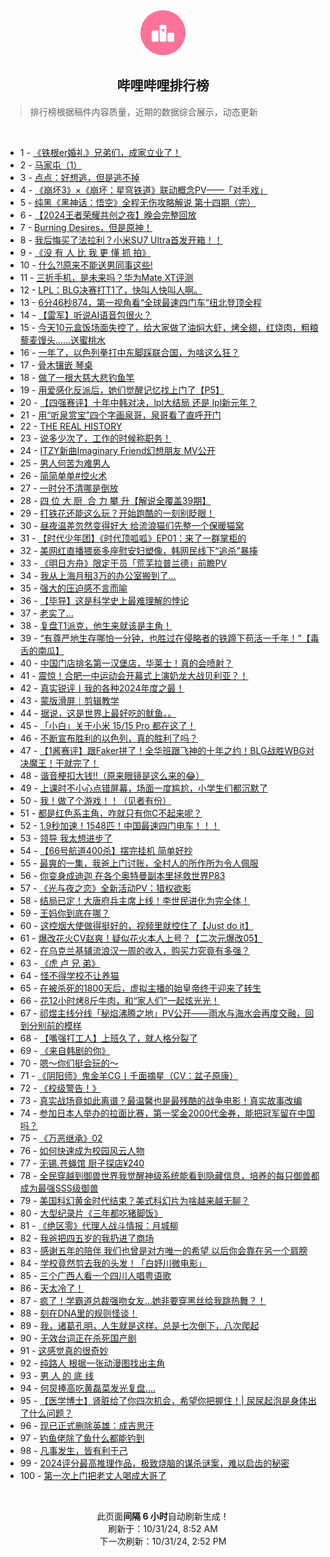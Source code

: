 <div align="center">
    <img src="./assets/icon_rank.png" alt="logo" />
    <h2>哔哩哔哩排行榜</h>
</div>

> 排行榜根据稿件内容质量，近期的数据综合展示，动态更新

<br />

<ul><li><span>1 - <a href=https://www.bilibili.com/BV1NU1jY5ErV>《铁根er婚礼》兄弟们，成家立业了！</a></span></li><li><span>2 - <a href=https://www.bilibili.com/BV1VAS4Y8EZL>马家屯（1）</a></span></li><li><span>3 - <a href=https://www.bilibili.com/BV1FK1hYgE8g>点点：好想逃，但是逃不掉</a></span></li><li><span>4 - <a href=https://www.bilibili.com/BV14pynY9EUj>《崩坏3》×《崩坏：星穹铁道》联动概念PV——「对手戏」</a></span></li><li><span>5 - <a href=https://www.bilibili.com/BV1qXSWYbEZD>纯黑《黑神话：悟空》全程无伤攻略解说&nbsp;第十四期（完）</a></span></li><li><span>6 - <a href=https://www.bilibili.com/BV1En1jYYEsC>【2024王者荣耀共创之夜】晚会完整回放</a></span></li><li><span>7 - <a href=https://www.bilibili.com/BV1ae1jY9EvV>Burning&nbsp;Desires，但是原神！</a></span></li><li><span>8 - <a href=https://www.bilibili.com/BV1ggS4YREHf>我后悔买了法拉利？小米SU7&nbsp;Ultra首发开箱！！</a></span></li><li><span>9 - <a href=https://www.bilibili.com/BV1sq1YYdEXh>《没&nbsp;有&nbsp;人&nbsp;比&nbsp;我&nbsp;更&nbsp;懂&nbsp;抓&nbsp;拍》</a></span></li><li><span>10 - <a href=https://www.bilibili.com/BV1Zc1LY4ESY>什么?!原来不能送男同事这些!</a></span></li><li><span>11 - <a href=https://www.bilibili.com/BV13Z1LYJEEP>三折手机，是未来吗？华为Mate&nbsp;XT评测</a></span></li><li><span>12 - <a href=https://www.bilibili.com/BV1ke17YkE2x>LPL：BLG决赛打T1了，快叫人快叫人啊。</a></span></li><li><span>13 - <a href=https://www.bilibili.com/BV1RwS4YcEYL>6分46秒874，第一视角看“全球最速四门车”纽北登顶全程</a></span></li><li><span>14 - <a href=https://www.bilibili.com/BV1d6S4YPE7c>【雷军】听说AI语音包很火？</a></span></li><li><span>15 - <a href=https://www.bilibili.com/BV1Gx1WYVEnU>今天10元盒饭场面失控了，给大家做了油焖大虾，烤全翅，红烧肉，粗粮藜麦馒头……送蜜桃水</a></span></li><li><span>16 - <a href=https://www.bilibili.com/BV1Qe1xYyE7G>一年了，以色列拳打中东脚踩联合国，为啥这么狂？</a></span></li><li><span>17 - <a href=https://www.bilibili.com/BV1sP1xYKEZL>骨木镶嵌&nbsp;琴桌</a></span></li><li><span>18 - <a href=https://www.bilibili.com/BV1zpS3YhE4a>做了一根大慈大悲钓鱼竿</a></span></li><li><span>19 - <a href=https://www.bilibili.com/BV1Un1LYyEqQ>用爱感化反派后，她们觉醒记忆找上门了【P5】</a></span></li><li><span>20 - <a href=https://www.bilibili.com/BV1tF15YuEeq>【四强赛评】十年中韩对决，lpl大结局&nbsp;还是&nbsp;lpl新元年？</a></span></li><li><span>21 - <a href=https://www.bilibili.com/BV1dTShY3EJE>用“听泉赏宝”四个字画泉哥，泉哥看了直呼开门</a></span></li><li><span>22 - <a href=https://www.bilibili.com/BV1h514Y7EWd>THE&nbsp;REAL&nbsp;HISTORY</a></span></li><li><span>23 - <a href=https://www.bilibili.com/BV1bw1jY2EhK>说多少次了，工作的时候称职务！</a></span></li><li><span>24 - <a href=https://www.bilibili.com/BV1q81uYVEUJ>ITZY新曲Imaginary&nbsp;Friend幻想朋友&nbsp;MV公开</a></span></li><li><span>25 - <a href=https://www.bilibili.com/BV1gd14YJEZ3>男人何苦为难男人</a></span></li><li><span>26 - <a href=https://www.bilibili.com/BV1xW14Y3EZS>简简单单#控火术</a></span></li><li><span>27 - <a href=https://www.bilibili.com/BV1zo1xYfE8D>一时分不清哪是倒放</a></span></li><li><span>28 - <a href=https://www.bilibili.com/BV1wQ15YvEJm>四&nbsp;位&nbsp;大&nbsp;厨&nbsp;&nbsp;合&nbsp;力&nbsp;攀&nbsp;升【解说全覆盖39期】</a></span></li><li><span>29 - <a href=https://www.bilibili.com/BV1rmySYFEU5>打铁花还能这么玩？开始跑酷的一刻别眨眼！</a></span></li><li><span>30 - <a href=https://www.bilibili.com/BV1z715YoEH1>昼夜温差忽然变得好大&nbsp;给流浪猫们先整一个保暖猫窝</a></span></li><li><span>31 - <a href=https://www.bilibili.com/BV1jfSxYAEMW>【时代少年团】《时代顶呱呱》EP01：来了一群掌柜的</a></span></li><li><span>32 - <a href=https://www.bilibili.com/BV1KDS3YGEjt>美网红直播猥亵多座慰安妇塑像，韩网民线下“追杀”暴揍</a></span></li><li><span>33 - <a href=https://www.bilibili.com/BV1HfSeYNEoZ>《明日方舟》限定干员「荒芜拉普兰德」前瞻PV</a></span></li><li><span>34 - <a href=https://www.bilibili.com/BV1oVSvYREhX>我从上海月租3万的办公室搬到了…</a></span></li><li><span>35 - <a href=https://www.bilibili.com/BV16n1jYYEws>强大的压迫感不言而喻</a></span></li><li><span>36 - <a href=https://www.bilibili.com/BV1SDSiYEEL8>【毕导】这是科学史上最难理解的悖论</a></span></li><li><span>37 - <a href=https://www.bilibili.com/BV1eeSeYHESM>老实了…</a></span></li><li><span>38 - <a href=https://www.bilibili.com/BV1f91GYWEeq>复盘T1派克，他生来就该是主角！</a></span></li><li><span>39 - <a href=https://www.bilibili.com/BV1nj1jYKEAn>“有尊严地生存哪怕一分钟，也胜过在侵略者的铁蹄下苟活一千年！”【毒舌的南瓜】</a></span></li><li><span>40 - <a href=https://www.bilibili.com/BV13e1jY9EXE>中国门店排名第一汉堡店，华莱士！真的会喷射？</a></span></li><li><span>41 - <a href=https://www.bilibili.com/BV1S21uYaEz6>震惊！合肥一中运动会开幕式上演奶龙大战贝利亚？！</a></span></li><li><span>42 - <a href=https://www.bilibili.com/BV1KG1uYdEcX>真实锐评丨我的各种2024年度之最！</a></span></li><li><span>43 - <a href=https://www.bilibili.com/BV1BG1gYyEpa>蒙版滑屏｜剪辑教学</a></span></li><li><span>44 - <a href=https://www.bilibili.com/BV1dqS4YKEox>据说，这是世界上最好吃的鱿鱼。。</a></span></li><li><span>45 - <a href=https://www.bilibili.com/BV139SbYPE6u>「小白」关于小米&nbsp;15/15&nbsp;Pro&nbsp;都在这了！</a></span></li><li><span>46 - <a href=https://www.bilibili.com/BV16i1LYYEAd>不断宣布胜利的以色列，真的胜利了吗？</a></span></li><li><span>47 - <a href=https://www.bilibili.com/BV1ubSvYyEWi>【1酱赛评】跟Faker拼了！全华班跟飞神的十年之约！BLG战胜WBG对决魔王！干就完了！</a></span></li><li><span>48 - <a href=https://www.bilibili.com/BV1VhykYZEzL>谐音梗扣大钱‼️（原来眼镜是这么来的😂）</a></span></li><li><span>49 - <a href=https://www.bilibili.com/BV1K414YgEUw>上课时不小心点错屏幕，场面一度尴尬，小学生们都沉默了</a></span></li><li><span>50 - <a href=https://www.bilibili.com/BV1kzysYbE8d>我！做了个游戏！！（见者有份）</a></span></li><li><span>51 - <a href=https://www.bilibili.com/BV1UiStYdEzX>都是红色系主角，咋就只有你C不起来呢？</a></span></li><li><span>52 - <a href=https://www.bilibili.com/BV1jPShYLE1j>1.9秒加速！1548匹！中国最速四门电车！！！</a></span></li><li><span>53 - <a href=https://www.bilibili.com/BV1fmymYHEZy>领导&nbsp;我太想进步了</a></span></li><li><span>54 - <a href=https://www.bilibili.com/BV1uh1gYaEjW>【66号航道400杀】摆完挂机&nbsp;简单好抄</a></span></li><li><span>55 - <a href=https://www.bilibili.com/BV1NcStYDEVM>最爽的一集，我爸上门讨账，全村人的所作所为令人佩服</a></span></li><li><span>56 - <a href=https://www.bilibili.com/BV17C1LYfEH4>你变身成迪迦&nbsp;在各个奥特曼副本里拯救世界P83</a></span></li><li><span>57 - <a href=https://www.bilibili.com/BV1AiSYYwEEc>《光与夜之恋》全新活动PV：猎权欲影</a></span></li><li><span>58 - <a href=https://www.bilibili.com/BV16B1LYwE1E>结局已定！大唐府兵主席上线！李世民进化为完全体！</a></span></li><li><span>59 - <a href=https://www.bilibili.com/BV1jQSWYFEkQ>王妈你到底在哪？</a></span></li><li><span>60 - <a href=https://www.bilibili.com/BV1FR1WYWEWz>这控烟大使做得挺好的，视频里就控住了【Just&nbsp;do&nbsp;it】</a></span></li><li><span>61 - <a href=https://www.bilibili.com/BV1yLSeYeERN>爆改花火CV赵爽！疑似花火本人上号？【二次元爆改05】</a></span></li><li><span>62 - <a href=https://www.bilibili.com/BV1hv15YLEaD>在乌克兰基辅流浪汉一周的收入，购买力究竟有多强？</a></span></li><li><span>63 - <a href=https://www.bilibili.com/BV1wf1EYLEJE>《虎&nbsp;卢&nbsp;兄&nbsp;弟》</a></span></li><li><span>64 - <a href=https://www.bilibili.com/BV1kKStYjEv3>怪不得学校不让养猫</a></span></li><li><span>65 - <a href=https://www.bilibili.com/BV1sM1jYrEJS>在被杀死的1800天后，虚拟主播的始皇帝终于迎来了转生</a></span></li><li><span>66 - <a href=https://www.bilibili.com/BV1L31MYqEJp>花12小时烤8斤牛肉，和“家人们”一起炫光光！</a></span></li><li><span>67 - <a href=https://www.bilibili.com/BV1Ju1GYsEfG>祁煜主线分线「秘焰沸腾之地」PV公开——雨水与海水会再度交融，回到分别前的模样</a></span></li><li><span>68 - <a href=https://www.bilibili.com/BV1BVStYrEfZ>【嘴强打工人】上班久了，就人格分裂了</a></span></li><li><span>69 - <a href=https://www.bilibili.com/BV1DZ1LYEEmF>《来自韩剧的你》</a></span></li><li><span>70 - <a href=https://www.bilibili.com/BV1YN1eYqEzC>嗯～你们挺会玩的～</a></span></li><li><span>71 - <a href=https://www.bilibili.com/BV1teSxYJE89>《阴阳师》鬼金羊CG丨千面摘星（CV：盆子原康）</a></span></li><li><span>72 - <a href=https://www.bilibili.com/BV1uVS4YXEpq>《校级警告！》</a></span></li><li><span>73 - <a href=https://www.bilibili.com/BV1fr1LYFE23>真实战场竟如此离谱？最温馨也是最残酷的战争电影！真实故事改编</a></span></li><li><span>74 - <a href=https://www.bilibili.com/BV1kmStYEEHX>参加日本人举办的拉面比赛，第一奖金2000代金券，能把冠军留在中国吗？</a></span></li><li><span>75 - <a href=https://www.bilibili.com/BV1Sj1LYjEqw>《万恶继承》02</a></span></li><li><span>76 - <a href=https://www.bilibili.com/BV1Cb1LYMECg>如何快速成为校园风云人物</a></span></li><li><span>77 - <a href=https://www.bilibili.com/BV1e314YJEFA>无锡.苍蝇馆&nbsp;厨子探店¥240</a></span></li><li><span>78 - <a href=https://www.bilibili.com/BV1FoStYVEVa>全民穿越到御兽世界我觉醒神级系统能看到隐藏信息，培养的每只御兽都成为最强SSS级御兽</a></span></li><li><span>79 - <a href=https://www.bilibili.com/BV1Y11VYUE2Q>美国科幻黄金时代结束？美式科幻片为啥越来越无聊？</a></span></li><li><span>80 - <a href=https://www.bilibili.com/BV1aq1jYQEgQ>大型纪录片《三年都吃猪脚饭》</a></span></li><li><span>81 - <a href=https://www.bilibili.com/BV1Aa1LYTEi7>《绝区零》代理人战斗情报：月城柳</a></span></li><li><span>82 - <a href=https://www.bilibili.com/BV19314YJE8G>我爸把四五岁的我扔进了商场</a></span></li><li><span>83 - <a href=https://www.bilibili.com/BV1ixS8Y3EPN>感谢五年的陪伴&nbsp;我们也曾是对方唯一的希望&nbsp;以后你会靠在另一个肩膀</a></span></li><li><span>84 - <a href=https://www.bilibili.com/BV1M81MYsEAH>学校竟然剪去我的头发！「白妤川微电影」</a></span></li><li><span>85 - <a href=https://www.bilibili.com/BV1J91cYREr2>三个广西人看一个四川人唱粤语歌</a></span></li><li><span>86 - <a href=https://www.bilibili.com/BV1ztSiYPEyV>天太冷了！</a></span></li><li><span>87 - <a href=https://www.bilibili.com/BV1pKSqYMEgY>疯了！学霸道总裁强吻女友…她非要穿黑丝给我跳热舞？！</a></span></li><li><span>88 - <a href=https://www.bilibili.com/BV1vy1VYJE1M>刻在DNA里的规则怪谈！</a></span></li><li><span>89 - <a href=https://www.bilibili.com/BV17L1GYnEqL>我，诸葛孔明，人生就是这样，总是七次倒下，八次爬起</a></span></li><li><span>90 - <a href=https://www.bilibili.com/BV1681VYfEoK>无效台词正在杀死国产剧</a></span></li><li><span>91 - <a href=https://www.bilibili.com/BV19x1WYGEiF>这感觉真的很奇妙</a></span></li><li><span>92 - <a href=https://www.bilibili.com/BV1eu14YDE1w>纯路人&nbsp;根据一张动漫图找出主角</a></span></li><li><span>93 - <a href=https://www.bilibili.com/BV1iC1LYZEmz>男&nbsp;人&nbsp;的&nbsp;底&nbsp;线</a></span></li><li><span>94 - <a href=https://www.bilibili.com/BV1HZ1TYjESP>何炅捧高吃黄磊菜发光复盘....</a></span></li><li><span>95 - <a href=https://www.bilibili.com/BV1xnyDYqEmA>【医学博士】肾脏给了你四次机会，希望你把握住！|&nbsp;尿尿起泡是身体出了什么问题？</a></span></li><li><span>96 - <a href=https://www.bilibili.com/BV1YS1LY9E6t>现已正式删除英雄：成吉思汗</a></span></li><li><span>97 - <a href=https://www.bilibili.com/BV1Ap1aY7EEM>钓鱼佬除了鱼什么都能钓到</a></span></li><li><span>98 - <a href=https://www.bilibili.com/BV1ce14YvEpu>凡事发生，皆有利于己</a></span></li><li><span>99 - <a href=https://www.bilibili.com/BV16Qy7YTEfc>2024评分最高推理作品，极致烧脑的谋杀谜案，难以启齿的秘密</a></span></li><li><span>100 - <a href=https://www.bilibili.com/BV17gSvYoENj>第一次上门把老丈人喝成大哥了</a></span></li></ul>

<br />

<p align=center>此页面<strong>间隔 6 小时</strong>自动刷新生成！<br>刷新于：10/31/24, 8:52 AM<br>下一次刷新：10/31/24, 2:52 PM</p>